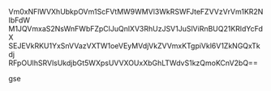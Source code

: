 Vm0xNFlWVXhUbkpOVm1ScFVtMW9WMVl3WkRSWFJteFZVVzVrVm1KR2NIbFdW
M1JQVmxaS2NsWnFWbFZpClJuQnlXV3RhUzJSV1JuSlViRnBUQ21KRldYcFdX
SEJEVkRKU1YxSnVVazVXTW1oeVEyMVdjVkZVVmxKTgpiVkl6V1ZkNGQxTkdj
RFpOUlhSRVlsUkdjbGt5WXpsUVVXOUxXbGhLTWdvS1kzQmoKCnV2bQ==

gse